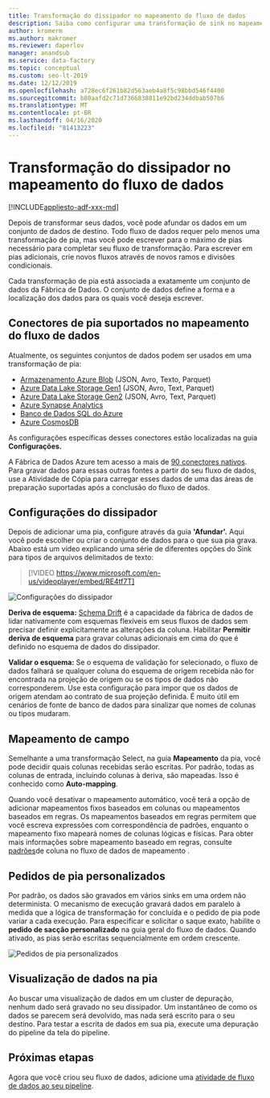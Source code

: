 ```yaml
---
title: Transformação do dissipador no mapeamento do fluxo de dados
description: Saiba como configurar uma transformação de sink no mapeamento do fluxo de dados.
author: kromerm
ms.author: makromer
ms.reviewer: daperlov
manager: anandsub
ms.service: data-factory
ms.topic: conceptual
ms.custom: seo-lt-2019
ms.date: 12/12/2019
ms.openlocfilehash: a728ec6f261b82d563aeb4a8f5c98bbd546f4400
ms.sourcegitcommit: b80aafd2c71d7366838811e92bd234ddbab507b6
ms.translationtype: MT
ms.contentlocale: pt-BR
ms.lasthandoff: 04/16/2020
ms.locfileid: "81413223"
---
```

# <a name="sink-transformation-in-mapping-data-flow"></a>Transformação do dissipador no mapeamento do fluxo de dados

[!INCLUDE[appliesto-adf-xxx-md](includes/appliesto-adf-xxx-md.md)]

Depois de transformar seus dados, você pode afundar os dados em um conjunto de dados de destino. Todo fluxo de dados requer pelo menos uma transformação de pia, mas você pode escrever para o máximo de pias necessário para completar seu fluxo de transformação. Para escrever em pias adicionais, crie novos fluxos através de novos ramos e divisões condicionais.

Cada transformação de pia está associada a exatamente um conjunto de dados da Fábrica de Dados. O conjunto de dados define a forma e a localização dos dados para os quais você deseja escrever.

## <a name="supported-sink-connectors-in-mapping-data-flow"></a>Conectores de pia suportados no mapeamento do fluxo de dados

Atualmente, os seguintes conjuntos de dados podem ser usados em uma transformação de pia:
    
* [Armazenamento Azure Blob](connector-azure-blob-storage.md#mapping-data-flow-properties) (JSON, Avro, Texto, Parquet)
* [Azure Data Lake Storage Gen1](connector-azure-data-lake-store.md#mapping-data-flow-properties) (JSON, Avro, Text, Parquet)
* [Azure Data Lake Storage Gen2](connector-azure-data-lake-storage.md#mapping-data-flow-properties) (JSON, Avro, Text, Parquet)
* [Azure Synapse Analytics](connector-azure-sql-data-warehouse.md#mapping-data-flow-properties)
* [Banco de Dados SQL do Azure](connector-azure-sql-database.md#mapping-data-flow-properties)
* [Azure CosmosDB](connector-azure-cosmos-db.md#mapping-data-flow-properties)

As configurações específicas desses conectores estão localizadas na guia **Configurações.** 

A Fábrica de Dados Azure tem acesso a mais de [90 conectores nativos](connector-overview.md). Para gravar dados para essas outras fontes a partir do seu fluxo de dados, use a Atividade de Cópia para carregar esses dados de uma das áreas de preparação suportadas após a conclusão do fluxo de dados.

## <a name="sink-settings"></a>Configurações do dissipador

Depois de adicionar uma pia, configure através da guia **'Afundar'.** Aqui você pode escolher ou criar o conjunto de dados para o que sua pia grava. Abaixo está um vídeo explicando uma série de diferentes opções do Sink para tipos de arquivos delimitados de texto:

> [!VIDEO https://www.microsoft.com/en-us/videoplayer/embed/RE4tf7T]

![Configurações do dissipador](media/data-flow/sink-settings.png "Configurações da pia")

**Deriva de esquema:** [Schema Drift](concepts-data-flow-schema-drift.md) é a capacidade da fábrica de dados de lidar nativamente com esquemas flexíveis em seus fluxos de dados sem precisar definir explicitamente as alterações da coluna. Habilitar **Permitir deriva de esquema** para gravar colunas adicionais em cima do que é definido no esquema de dados do dissipador.

**Validar o esquema:** Se o esquema de validação for selecionado, o fluxo de dados falhará se qualquer coluna do esquema de origem recebida não for encontrada na projeção de origem ou se os tipos de dados não corresponderem. Use esta configuração para impor que os dados de origem atendam ao contrato de sua projeção definida. É muito útil em cenários de fonte de banco de dados para sinalizar que nomes de colunas ou tipos mudaram.

## <a name="field-mapping"></a>Mapeamento de campo

Semelhante a uma transformação Select, na guia **Mapeamento** da pia, você pode decidir quais colunas recebidas serão escritas. Por padrão, todas as colunas de entrada, incluindo colunas à deriva, são mapeadas. Isso é conhecido como **Auto-mapping**.

Quando você desativar o mapeamento automático, você terá a opção de adicionar mapeamentos fixos baseados em colunas ou mapeamentos baseados em regras. Os mapeamentos baseados em regras permitem que você escreva expressões com correspondência de padrões, enquanto o mapeamento fixo mapeará nomes de colunas lógicas e físicas. Para obter mais informações sobre mapeamento baseado em regras, consulte [padrões](concepts-data-flow-column-pattern.md#rule-based-mapping-in-select-and-sink)de coluna no fluxo de dados de mapeamento .

## <a name="custom-sink-ordering"></a>Pedidos de pia personalizados

Por padrão, os dados são gravados em vários sinks em uma ordem não determinista. O mecanismo de execução gravará dados em paralelo à medida que a lógica de transformação for concluída e o pedido de pia pode variar a cada execução. Para especificar e solicitar o saque exato, habilite o **pedido de sacção personalizado** na guia geral do fluxo de dados. Quando ativado, as pias serão escritas sequencialmente em ordem crescente.

![Pedidos de pia personalizados](media/data-flow/custom-sink-ordering.png "Pedidos de pia personalizados")

## <a name="data-preview-in-sink"></a>Visualização de dados na pia

Ao buscar uma visualização de dados em um cluster de depuração, nenhum dado será gravado no seu dissipador. Um instantâneo de como os dados se parecem será devolvido, mas nada será escrito para o seu destino. Para testar a escrita de dados em sua pia, execute uma depuração do pipeline da tela do pipeline.

## <a name="next-steps"></a>Próximas etapas
Agora que você criou seu fluxo de dados, adicione uma [atividade de fluxo de dados ao seu pipeline](concepts-data-flow-overview.md).

